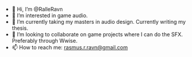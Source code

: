- 👋 Hi, I’m @RalleRavn
- 👀 I’m interested in game audio.
- 🌱 I’m currently taking my masters in audio design. Currently writing my thesis.
- 💞️ I’m looking to collaborate on game projects where I can do the SFX. Preferably through Wwise.
- 📫 How to reach me: rasmus.r.ravn@gmail.com

<!---
RalleRavn/RalleRavn is a ✨ special ✨ repository because its `README.md` (this file) appears on your GitHub profile.
You can click the Preview link to take a look at your changes.
--->
